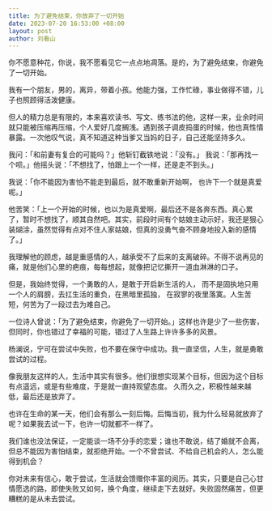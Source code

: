 ```yaml
---
title: 为了避免结束，你放弃了一切开始
date: 2023-07-20 16:53:00 +08:00
layout: post
author: 刘看山
---
```


你不愿意种花，你说，我不愿看见它一点点地凋落。是的，为了避免结束，你避免了一切开始。

我有一个朋友，男的，离异，带着小孩。他能力强，工作忙碌，事业做得不错，儿子也照顾得活泼健康。

但人的精力总是有限的，本来喜欢读书、写文、练书法的他，这样一来，业余时间就只能被压缩再压缩，个人爱好几度搁浅。遇到孩子调皮捣蛋的时候，他也真性情暴露。一次他叹气说，真不知道这种当爹又当妈的日子，自己还能坚持多久。

我问：「和前妻有复合的可能吗？」他斩钉截铁地说：「没有。」 我说：「那再找一个呗。」他摇头说：「不想找了，怕跟上一个一样，还是走不到头。」

我说：「你不能因为害怕不能走到最后，就不敢重新开始啊， 也许下一个就是真爱呢。」

他苦笑：「上一个开始的时候，也以为是真爱啊，最后还不是各奔东西。真心累了，暂时不想找了，顺其自然吧。其实，前段时间有个姑娘主动示好，我还是狠心装煳涂，虽然觉得有点对不住人家姑娘，但真的没勇气奋不顾身地投入新的感情了。」

我理解他的顾虑，越是重感情的人，越承受不了后来的支离破碎。不得不说再见的痛，就是他们心里的疤痕，每每想起，就像把记忆撕开一道血淋淋的口子。

但是，我始终觉得，一个勇敢的人，是敢于开启新生活的人， 而不是固执地只用一个人的肩膀，去扛生活的重负，在黑暗里孤独， 在寂寥的夜里落寞。人生苦短，何苦为了一段过去为难自己。

一位诗人曾说：「为了避免结束，你避免了一切开始。」这样也许是少了一些伤害，但同时，你也错过了幸福的可能，错过了人生路上许许多多的风景。

杨澜说，宁可在尝试中失败，也不要在保守中成功。我一直坚信，人生，就是勇敢尝试的过程。

像我朋友这样的人，生活中其实有很多。他们很想实现某个目标，但因为这个目标有点遥远，或是有些难度，于是就一直持观望态度。 久而久之，积极性越来越低，最后还是放弃了。

也许在生命的某一天，他们会有那么一刻后悔。后悔当初，我为什么轻易就放弃了呢？如果我去试一下，也许一切就都不一样了。

我们谁也没法保证，一定能谈一场不分手的恋爱；谁也不敢说，结了婚就不会离，但总不能因为害怕结束，就拒绝开始。一个不曾尝试、不给自己机会的人，怎么能得到机会？

你对未来有信心，敢于尝试，生活就会馈赠你丰富的阅历。其实，只要是自己心甘情愿选的路，即使失败又如何，换个角度，继续走下去就好。失败固然痛苦，但更糟糕的是从未去尝试。